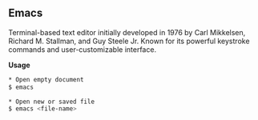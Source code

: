 ---
---

Emacs
-----------
Terminal-based text editor initially developed in 1976 by Carl Mikkelsen, Richard M. Stallman, and Guy Steele Jr. Known for its powerful keystroke commands and user-customizable interface.

**Usage**
~~~bash
* Open empty document
$ emacs

* Open new or saved file
$ emacs <file-name>
~~~

